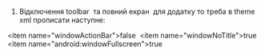 1.  Відключення toolbar  та повний екран  для додатку то треба в theme xml прописати наступне: 

<item name="windowActionBar">false</item> 
<item name="windowNoTitle">true</item> 
<item name="android:windowFullscreen">true</item>